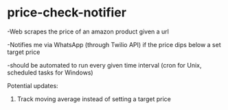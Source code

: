 # price-check-notifier
-Web scrapes the price of an amazon product given a url

-Notifies me via WhatsApp (through Twilio API) if the price dips below a set target price
  
  -should be automated to run every given time interval (cron for Unix, scheduled tasks for Windows)

Potential updates:
1) Track moving average instead of setting a target price
